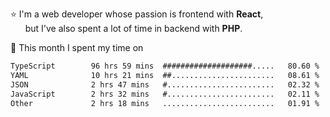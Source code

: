 ⭐ I'm a web developer whose passion is frontend with <b>React</b>,<br/>
&nbsp; &nbsp; &nbsp; but I've also spent a lot of time in backend with <b>PHP</b>.

📅 This month I spent my time on

<!--START_SECTION:waka-->

```txt
TypeScript        96 hrs 59 mins  ####################.....   80.60 %
YAML              10 hrs 21 mins  ##.......................   08.61 %
JSON              2 hrs 47 mins   #........................   02.32 %
JavaScript        2 hrs 32 mins   #........................   02.11 %
Other             2 hrs 18 mins   .........................   01.91 %
```

<!--END_SECTION:waka-->

